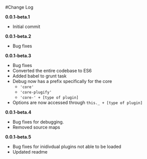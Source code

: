 #Change Log

**0.0.1-beta.1**

* Initial commit

**0.0.1-beta.2**

* Bug fixes

**0.0.1-beta.3**

* Bug fixes
* Converted the entire codebase to ES6
* Added babel to grunt task
* Debug now has a prefix specifically for the core
	* `'core'`
	* `'core-plugify'`
	* `'core-' + [type of plugin]`
* Options are now accessed through `this._ + [type of plugin]` 

**0.0.1-beta.4**

* Bug fixes for debugging.
* Removed source maps

**0.0.1-beta.5**

* Bug fixes for inidivdual plugins not able to be loaded
* Updated readme
